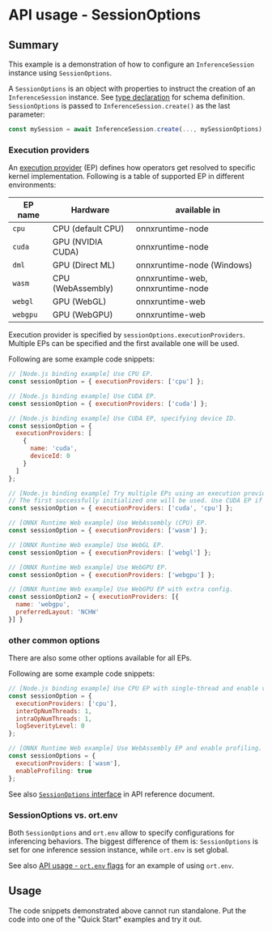 # API usage - SessionOptions

## Summary

This example is a demonstration of how to configure an `InferenceSession` instance using `SessionOptions`.

A `SessionOptions` is an object with properties to instruct the creation of an `InferenceSession` instance. See [type declaration](https://github.com/microsoft/onnxruntime/blob/master/js/common/lib/inference-session.ts) for schema definition. `SessionOptions` is passed to `InferenceSession.create()` as the last parameter:

```js
const mySession = await InferenceSession.create(..., mySessionOptions);
```

### Execution providers

An [execution provider](https://onnxruntime.ai/docs/reference/execution-providers/) (EP) defines how operators get resolved to specific kernel implementation. Following is a table of supported EP in different environments:

| EP name | Hardware          | available in                      |
| ------- | ----------------- | --------------------------------- |
| `cpu`   | CPU (default CPU) | onnxruntime-node                  |
| `cuda`  | GPU (NVIDIA CUDA) | onnxruntime-node                  |
| `dml`   | GPU (Direct ML)   | onnxruntime-node (Windows)        |
| `wasm`  | CPU (WebAssembly) | onnxruntime-web, onnxruntime-node |
| `webgl` | GPU (WebGL)       | onnxruntime-web                   |
| `webgpu`| GPU (WebGPU)      | onnxruntime-web                   |

Execution provider is specified by `sessionOptions.executionProviders`. Multiple EPs can be specified and the first available one will be used.

Following are some example code snippets:

```js
// [Node.js binding example] Use CPU EP.
const sessionOption = { executionProviders: ['cpu'] };
```

```js
// [Node.js binding example] Use CUDA EP.
const sessionOption = { executionProviders: ['cuda'] };
```

```js
// [Node.js binding example] Use CUDA EP, specifying device ID.
const sessionOption = {
  executionProviders: [
    {
      name: 'cuda',
      deviceId: 0
    }
  ]
};
```

```js
// [Node.js binding example] Try multiple EPs using an execution provider list.
// The first successfully initialized one will be used. Use CUDA EP if it is available, otherwise fallback to CPU EP.
const sessionOption = { executionProviders: ['cuda', 'cpu'] };
```

```js
// [ONNX Runtime Web example] Use WebAssembly (CPU) EP.
const sessionOption = { executionProviders: ['wasm'] };
```

```js
// [ONNX Runtime Web example] Use WebGL EP.
const sessionOption = { executionProviders: ['webgl'] };
```

```js
// [ONNX Runtime Web example] Use WebGPU EP.
const sessionOption = { executionProviders: ['webgpu'] };

// [ONNX Runtime Web example] Use WebGPU EP with extra config.
const sessionOption2 = { executionProviders: [{
  name: 'webgpu',
  preferredLayout: 'NCHW'
}] }
```

### other common options

There are also some other options available for all EPs.

Following are some example code snippets:

```js
// [Node.js binding example] Use CPU EP with single-thread and enable verbose logging.
const sessionOption = {
  executionProviders: ['cpu'],
  interOpNumThreads: 1,
  intraOpNumThreads: 1,
  logSeverityLevel: 0
};
```

```js
// [ONNX Runtime Web example] Use WebAssembly EP and enable profiling.
const sessionOptions = {
  executionProviders: ['wasm'],
  enableProfiling: true
};
```

See also [`SessionOptions` interface](https://onnxruntime.ai/docs/api/js/interfaces/InferenceSession.SessionOptions.html) in API reference document.

### SessionOptions vs. ort.env

Both `SessionOptions` and `ort.env` allow to specify configurations for inferencing behaviors. The biggest difference of them is: `SessionOptions` is set for one inference session instance, while `ort.env` is set global.

See also [API usage - `ort.env` flags](../api-usage_ort-env-flags) for an example of using `ort.env`.

## Usage

The code snippets demonstrated above cannot run standalone. Put the code into one of the "Quick Start" examples and try it out.
